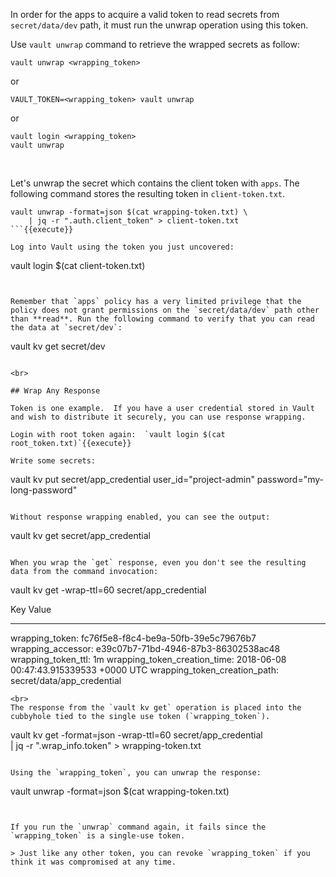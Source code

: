 In order for the apps to acquire a valid token to read secrets from `secret/data/dev` path, it must run the unwrap operation using this token.

Use `vault unwrap` command to retrieve the wrapped secrets as follow:

```
vault unwrap <wrapping_token>
```
or
```
VAULT_TOKEN=<wrapping_token> vault unwrap
```
or
```
vault login <wrapping_token>
vault unwrap
```

<br>

Let's unwrap the secret which contains the client token with `apps`. The following command stores the resulting token in `client-token.txt`.

```
vault unwrap -format=json $(cat wrapping-token.txt) \
    | jq -r ".auth.client_token" > client-token.txt
```{{execute}}

Log into Vault using the token you just uncovered:

```
vault login $(cat client-token.txt)
```{{execute}}


Remember that `apps` policy has a very limited privilege that the policy does not grant permissions on the `secret/data/dev` path other than **read**. Run the following command to verify that you can read the data at `secret/dev`:

```
vault kv get secret/dev
```{{execute}}

<br>

## Wrap Any Response

Token is one example.  If you have a user credential stored in Vault and wish to distribute it securely, you can use response wrapping.

Login with root token again:  `vault login $(cat root_token.txt)`{{execute}}

Write some secrets:

```
vault kv put secret/app_credential user_id="project-admin" password="my-long-password"
```{{execute}}

Without response wrapping enabled, you can see the output:

```
vault kv get secret/app_credential
```{{execute}}

When you wrap the `get` response, even you don't see the resulting data from the command invocation:

```
vault kv get -wrap-ttl=60 secret/app_credential

Key                              Value
---                              -----
wrapping_token:                  fc76f5e8-f8c4-be9a-50fb-39e5c79676b7
wrapping_accessor:               e39c07b7-71bd-4946-87b3-86302538ac48
wrapping_token_ttl:              1m
wrapping_token_creation_time:    2018-06-08 00:47:43.915339533 +0000 UTC
wrapping_token_creation_path:    secret/data/app_credential
```
<br>
The response from the `vault kv get` operation is placed into the cubbyhole tied to the single use token (`wrapping_token`).  

```
vault kv get -format=json -wrap-ttl=60 secret/app_credential \
     | jq -r ".wrap_info.token" > wrapping-token.txt
```{{execute}}

Using the `wrapping_token`, you can unwrap the response:

```
vault unwrap -format=json $(cat wrapping-token.txt)
```{{execute}}


If you run the `unwrap` command again, it fails since the `wrapping_token` is a single-use token.  

> Just like any other token, you can revoke `wrapping_token` if you think it was compromised at any time.
